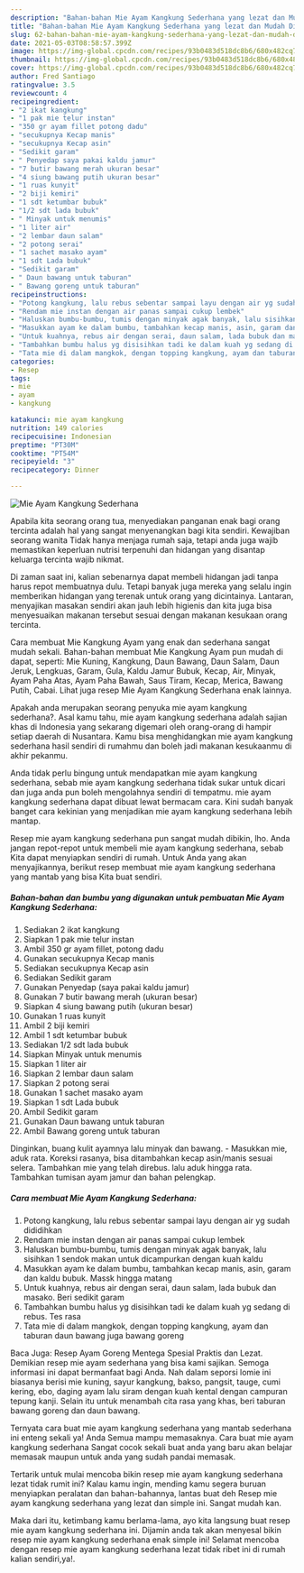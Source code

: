 ```yaml
---
description: "Bahan-bahan Mie Ayam Kangkung Sederhana yang lezat dan Mudah Dibuat"
title: "Bahan-bahan Mie Ayam Kangkung Sederhana yang lezat dan Mudah Dibuat"
slug: 62-bahan-bahan-mie-ayam-kangkung-sederhana-yang-lezat-dan-mudah-dibuat
date: 2021-05-03T08:58:57.399Z
image: https://img-global.cpcdn.com/recipes/93b0483d518dc8b6/680x482cq70/mie-ayam-kangkung-sederhana-foto-resep-utama.jpg
thumbnail: https://img-global.cpcdn.com/recipes/93b0483d518dc8b6/680x482cq70/mie-ayam-kangkung-sederhana-foto-resep-utama.jpg
cover: https://img-global.cpcdn.com/recipes/93b0483d518dc8b6/680x482cq70/mie-ayam-kangkung-sederhana-foto-resep-utama.jpg
author: Fred Santiago
ratingvalue: 3.5
reviewcount: 4
recipeingredient:
- "2 ikat kangkung"
- "1 pak mie telur instan"
- "350 gr ayam fillet potong dadu"
- "secukupnya Kecap manis"
- "secukupnya Kecap asin"
- "Sedikit garam"
- " Penyedap saya pakai kaldu jamur"
- "7 butir bawang merah ukuran besar"
- "4 siung bawang putih ukuran besar"
- "1 ruas kunyit"
- "2 biji kemiri"
- "1 sdt ketumbar bubuk"
- "1/2 sdt lada bubuk"
- " Minyak untuk menumis"
- "1 liter air"
- "2 lembar daun salam"
- "2 potong serai"
- "1 sachet masako ayam"
- "1 sdt Lada bubuk"
- "Sedikit garam"
- " Daun bawang untuk taburan"
- " Bawang goreng untuk taburan"
recipeinstructions:
- "Potong kangkung, lalu rebus sebentar sampai layu dengan air yg sudah dididihkan"
- "Rendam mie instan dengan air panas sampai cukup lembek"
- "Haluskan bumbu-bumbu, tumis dengan minyak agak banyak, lalu sisihkan 1 sendok makan untuk dicampurkan dengan kuah kaldu"
- "Masukkan ayam ke dalam bumbu, tambahkan kecap manis, asin, garam dan kaldu bubuk. Massk hingga matang"
- "Untuk kuahnya, rebus air dengan serai, daun salam, lada bubuk dan masako. Beri sedikit garam"
- "Tambahkan bumbu halus yg disisihkan tadi ke dalam kuah yg sedang di rebus. Tes rasa"
- "Tata mie di dalam mangkok, dengan topping kangkung, ayam dan taburan daun bawang juga bawang goreng"
categories:
- Resep
tags:
- mie
- ayam
- kangkung

katakunci: mie ayam kangkung 
nutrition: 149 calories
recipecuisine: Indonesian
preptime: "PT30M"
cooktime: "PT54M"
recipeyield: "3"
recipecategory: Dinner

---
```



![Mie Ayam Kangkung Sederhana](https://img-global.cpcdn.com/recipes/93b0483d518dc8b6/680x482cq70/mie-ayam-kangkung-sederhana-foto-resep-utama.jpg)

Apabila kita seorang orang tua, menyediakan panganan enak bagi orang tercinta adalah hal yang sangat menyenangkan bagi kita sendiri. Kewajiban seorang  wanita Tidak hanya menjaga rumah saja, tetapi anda juga wajib memastikan keperluan nutrisi terpenuhi dan hidangan yang disantap keluarga tercinta wajib nikmat.

Di zaman  saat ini, kalian sebenarnya dapat membeli hidangan jadi tanpa harus repot membuatnya dulu. Tetapi banyak juga mereka yang selalu ingin memberikan hidangan yang terenak untuk orang yang dicintainya. Lantaran, menyajikan masakan sendiri akan jauh lebih higienis dan kita juga bisa menyesuaikan makanan tersebut sesuai dengan makanan kesukaan orang tercinta. 

Cara membuat Mie Kangkung Ayam yang enak dan sederhana sangat mudah sekali. Bahan-bahan membuat Mie Kangkung Ayam pun mudah di dapat, seperti: Mie Kuning, Kangkung, Daun Bawang, Daun Salam, Daun Jeruk, Lengkuas, Garam, Gula, Kaldu Jamur Bubuk, Kecap, Air, Minyak, Ayam Paha Atas, Ayam Paha Bawah, Saus Tiram, Kecap, Merica, Bawang Putih, Cabai. Lihat juga resep Mie Ayam Kangkung Sederhana enak lainnya.

Apakah anda merupakan seorang penyuka mie ayam kangkung sederhana?. Asal kamu tahu, mie ayam kangkung sederhana adalah sajian khas di Indonesia yang sekarang digemari oleh orang-orang di hampir setiap daerah di Nusantara. Kamu bisa menghidangkan mie ayam kangkung sederhana hasil sendiri di rumahmu dan boleh jadi makanan kesukaanmu di akhir pekanmu.

Anda tidak perlu bingung untuk mendapatkan mie ayam kangkung sederhana, sebab mie ayam kangkung sederhana tidak sukar untuk dicari dan juga anda pun boleh mengolahnya sendiri di tempatmu. mie ayam kangkung sederhana dapat dibuat lewat bermacam cara. Kini sudah banyak banget cara kekinian yang menjadikan mie ayam kangkung sederhana lebih mantap.

Resep mie ayam kangkung sederhana pun sangat mudah dibikin, lho. Anda jangan repot-repot untuk membeli mie ayam kangkung sederhana, sebab Kita dapat menyiapkan sendiri di rumah. Untuk Anda yang akan menyajikannya, berikut resep membuat mie ayam kangkung sederhana yang mantab yang bisa Kita buat sendiri.

<!--inarticleads1-->

##### Bahan-bahan dan bumbu yang digunakan untuk pembuatan Mie Ayam Kangkung Sederhana:

1. Sediakan 2 ikat kangkung
1. Siapkan 1 pak mie telur instan
1. Ambil 350 gr ayam fillet, potong dadu
1. Gunakan secukupnya Kecap manis
1. Sediakan secukupnya Kecap asin
1. Sediakan Sedikit garam
1. Gunakan  Penyedap (saya pakai kaldu jamur)
1. Gunakan 7 butir bawang merah (ukuran besar)
1. Siapkan 4 siung bawang putih (ukuran besar)
1. Gunakan 1 ruas kunyit
1. Ambil 2 biji kemiri
1. Ambil 1 sdt ketumbar bubuk
1. Sediakan 1/2 sdt lada bubuk
1. Siapkan  Minyak untuk menumis
1. Siapkan 1 liter air
1. Siapkan 2 lembar daun salam
1. Siapkan 2 potong serai
1. Gunakan 1 sachet masako ayam
1. Siapkan 1 sdt Lada bubuk
1. Ambil Sedikit garam
1. Gunakan  Daun bawang untuk taburan
1. Ambil  Bawang goreng untuk taburan


Dinginkan, buang kulit ayamnya lalu minyak dan bawang. - Masukkan mie, aduk rata. Koreksi rasanya, bisa ditambahkan kecap asin/manis sesuai selera. Tambahkan mie yang telah direbus. lalu aduk hingga rata. Tambahkan tumisan ayam jamur dan bahan pelengkap. 

<!--inarticleads2-->

##### Cara membuat Mie Ayam Kangkung Sederhana:

1. Potong kangkung, lalu rebus sebentar sampai layu dengan air yg sudah dididihkan
1. Rendam mie instan dengan air panas sampai cukup lembek
1. Haluskan bumbu-bumbu, tumis dengan minyak agak banyak, lalu sisihkan 1 sendok makan untuk dicampurkan dengan kuah kaldu
1. Masukkan ayam ke dalam bumbu, tambahkan kecap manis, asin, garam dan kaldu bubuk. Massk hingga matang
1. Untuk kuahnya, rebus air dengan serai, daun salam, lada bubuk dan masako. Beri sedikit garam
1. Tambahkan bumbu halus yg disisihkan tadi ke dalam kuah yg sedang di rebus. Tes rasa
1. Tata mie di dalam mangkok, dengan topping kangkung, ayam dan taburan daun bawang juga bawang goreng


Baca Juga: Resep Ayam Goreng Mentega Spesial Praktis dan Lezat. Demikian resep mie ayam sederhana yang bisa kami sajikan. Semoga informasi ini dapat bermanfaat bagi Anda. Nah dalam seporsi lomie ini biasanya berisi mie kuning, sayur kangkung, bakso, pangsit, tauge, cumi kering, ebo, daging ayam lalu siram dengan kuah kental dengan campuran tepung kanji. Selain itu untuk menambah cita rasa yang khas, beri taburan bawang goreng dan daun bawang. 

Ternyata cara buat mie ayam kangkung sederhana yang mantab sederhana ini enteng sekali ya! Anda Semua mampu memasaknya. Cara buat mie ayam kangkung sederhana Sangat cocok sekali buat anda yang baru akan belajar memasak maupun untuk anda yang sudah pandai memasak.

Tertarik untuk mulai mencoba bikin resep mie ayam kangkung sederhana lezat tidak rumit ini? Kalau kamu ingin, mending kamu segera buruan menyiapkan peralatan dan bahan-bahannya, lantas buat deh Resep mie ayam kangkung sederhana yang lezat dan simple ini. Sangat mudah kan. 

Maka dari itu, ketimbang kamu berlama-lama, ayo kita langsung buat resep mie ayam kangkung sederhana ini. Dijamin anda tak akan menyesal bikin resep mie ayam kangkung sederhana enak simple ini! Selamat mencoba dengan resep mie ayam kangkung sederhana lezat tidak ribet ini di rumah kalian sendiri,ya!.

